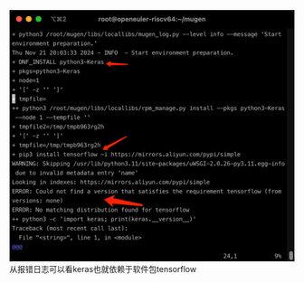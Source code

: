 ![image.png](https://raw.githubusercontent.com/KrealHtz/NoteImage/master/data/202411212018660.png)
从报错日志可以看keras也就依赖于软件包tensorflow